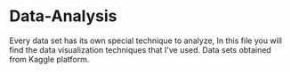 # Data-Analysis

Every data set has its own special technique to analyze, In this file you will find the data visualization techniques that I've used. 
Data sets obtained from Kaggle platform.
